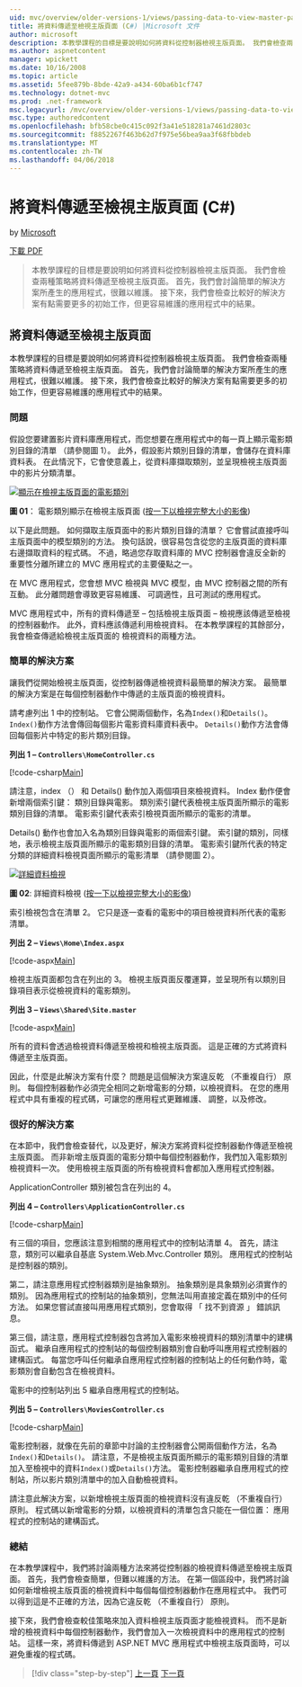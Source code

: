 ```yaml
---
uid: mvc/overview/older-versions-1/views/passing-data-to-view-master-pages-cs
title: 將資料傳遞至檢視主版頁面 (C#) |Microsoft 文件
author: microsoft
description: 本教學課程的目標是要說明如何將資料從控制器檢視主版頁面。 我們會檢查兩種策略將資料傳遞至檢視 m...
ms.author: aspnetcontent
manager: wpickett
ms.date: 10/16/2008
ms.topic: article
ms.assetid: 5fee879b-8bde-42a9-a434-60ba6b1cf747
ms.technology: dotnet-mvc
ms.prod: .net-framework
msc.legacyurl: /mvc/overview/older-versions-1/views/passing-data-to-view-master-pages-cs
msc.type: authoredcontent
ms.openlocfilehash: bfb58cbe0c415c092f3a41e518281a7461d2803c
ms.sourcegitcommit: f8852267f463b62d7f975e56bea9aa3f68fbbdeb
ms.translationtype: MT
ms.contentlocale: zh-TW
ms.lasthandoff: 04/06/2018
---
```

<a name="passing-data-to-view-master-pages-c"></a>將資料傳遞至檢視主版頁面 (C#)
====================
by [Microsoft](https://github.com/microsoft)

[下載 PDF](http://download.microsoft.com/download/e/f/3/ef3f2ff6-7424-48f7-bdaa-180ef64c3490/ASPNET_MVC_Tutorial_13_CS.pdf)

> 本教學課程的目標是要說明如何將資料從控制器檢視主版頁面。 我們會檢查兩種策略將資料傳遞至檢視主版頁面。 首先，我們會討論簡單的解決方案所產生的應用程式，很難以維護。 接下來，我們會檢查比較好的解決方案有點需要更多的初始工作，但更容易維護的應用程式中的結果。


## <a name="passing-data-to-view-master-pages"></a>將資料傳遞至檢視主版頁面

本教學課程的目標是要說明如何將資料從控制器檢視主版頁面。 我們會檢查兩種策略將資料傳遞至檢視主版頁面。 首先，我們會討論簡單的解決方案所產生的應用程式，很難以維護。 接下來，我們會檢查比較好的解決方案有點需要更多的初始工作，但更容易維護的應用程式中的結果。

### <a name="the-problem"></a>問題

假設您要建置影片資料庫應用程式，而您想要在應用程式中的每一頁上顯示電影類別目錄的清單 （請參閱圖 1）。 此外，假設影片類別目錄的清單，會儲存在資料庫資料表。 在此情況下，它會使意義上，從資料庫擷取類別，並呈現檢視主版頁面中的影片分類清單。


[![顯示在檢視主版頁面的電影類別](passing-data-to-view-master-pages-cs/_static/image2.png)](passing-data-to-view-master-pages-cs/_static/image1.png)

**圖 01**： 電影類別顯示在檢視主版頁面 ([按一下以檢視完整大小的影像](passing-data-to-view-master-pages-cs/_static/image3.png))


以下是此問題。 如何擷取主版頁面中的影片類別目錄的清單？ 它會嘗試直接呼叫主版頁面中的模型類別的方法。 換句話說，很容易包含從您的主版頁面的資料庫右邊擷取資料的程式碼。 不過，略過您存取資料庫的 MVC 控制器會違反全新的重要性分離所建立的 MVC 應用程式的主要優點之一。

在 MVC 應用程式，您會想 MVC 檢視與 MVC 模型，由 MVC 控制器之間的所有互動。 此分離問題會導致更容易維護、 可調適性，且可測試的應用程式。

MVC 應用程式中，所有的資料傳遞至 – 包括檢視主版頁面 – 檢視應該傳遞至檢視的控制器動作。 此外，資料應該傳遞利用檢視資料。 在本教學課程的其餘部分，我會檢查傳遞給檢視主版頁面的 檢視資料的兩種方法。

### <a name="the-simple-solution"></a>簡單的解決方案

讓我們從開始檢視主版頁面，從控制器傳遞檢視資料最簡單的解決方案。 最簡單的解決方案是在每個控制器動作中傳遞的主版頁面的檢視資料。

請考慮列出 1 中的控制站。 它會公開兩個動作，名為`Index()`和`Details()`。 `Index()`動作方法會傳回每個影片電影資料庫資料表中。 `Details()`動作方法會傳回每個影片中特定的影片類別目錄。

**列出 1 – `Controllers\HomeController.cs`**

[!code-csharp[Main](passing-data-to-view-master-pages-cs/samples/sample1.cs)]

請注意，index （） 和 Details() 動作加入兩個項目來檢視資料。 Index 動作便會新增兩個索引鍵： 類別目錄與電影。 類別索引鍵代表檢視主版頁面所顯示的電影類別目錄的清單。 電影索引鍵代表索引檢視頁面所顯示的電影的清單。

Details() 動作也會加入名為類別目錄與電影的兩個索引鍵。 索引鍵的類別，同樣地，表示檢視主版頁面所顯示的電影類別目錄的清單。 電影索引鍵所代表的特定分類的詳細資料檢視頁面所顯示的電影清單 （請參閱圖 2）。


[![詳細資料檢視](passing-data-to-view-master-pages-cs/_static/image5.png)](passing-data-to-view-master-pages-cs/_static/image4.png)

**圖 02**: 詳細資料檢視 ([按一下以檢視完整大小的影像](passing-data-to-view-master-pages-cs/_static/image6.png))


索引檢視包含在清單 2。 它只是逐一查看的電影中的項目檢視資料所代表的電影清單。

**列出 2 – `Views\Home\Index.aspx`**

[!code-aspx[Main](passing-data-to-view-master-pages-cs/samples/sample2.aspx)]

檢視主版頁面都包含在列出的 3。 檢視主版頁面反覆運算，並呈現所有以類別目錄項目表示從檢視資料的電影類別。

**列出 3 – `Views\Shared\Site.master`**

[!code-aspx[Main](passing-data-to-view-master-pages-cs/samples/sample3.aspx)]

所有的資料會透過檢視資料傳遞至檢視和檢視主版頁面。 這是正確的方式將資料傳遞至主版頁面。

因此，什麼是此解決方案有什麼？ 問題是這個解決方案違反乾 （不重複自行） 原則。 每個控制器動作必須完全相同之新增電影的分類，以檢視資料。 在您的應用程式中具有重複的程式碼，可讓您的應用程式更難維護、 調整，以及修改。

### <a name="the-good-solution"></a>很好的解決方案

在本節中，我們會檢查替代，以及更好，解決方案將資料從控制器動作傳遞至檢視主版頁面。 而非新增主版頁面的電影分類中每個控制器動作，我們加入電影類別檢視資料一次。 使用檢視主版頁面的所有檢視資料會都加入應用程式控制器。

ApplicationController 類別被包含在列出的 4。

**列出 4 – `Controllers\ApplicationController.cs`**

[!code-csharp[Main](passing-data-to-view-master-pages-cs/samples/sample4.cs)]

有三個的項目，您應該注意到相關的應用程式中的控制站清單 4。 首先，請注意，類別可以繼承自基底 System.Web.Mvc.Controller 類別。 應用程式的控制站是控制器的類別。

第二，請注意應用程式控制器類別是抽象類別。 抽象類別是具象類別必須實作的類別。 因為應用程式的控制站的抽象類別，您無法叫用直接定義在類別中的任何方法。 如果您嘗試直接叫用應用程式類別，您會取得 「 找不到資源 」 錯誤訊息。

第三個，請注意，應用程式控制器包含將加入電影來檢視資料的類別清單中的建構函式。 繼承自應用程式的控制站的每個控制器類別會自動呼叫應用程式控制器的建構函式。 每當您呼叫任何繼承自應用程式控制器的控制站上的任何動作時，電影類別會自動包含在檢視資料。

電影中的控制站列出 5 繼承自應用程式的控制站。

**列出 5 – `Controllers\MoviesController.cs`**

[!code-csharp[Main](passing-data-to-view-master-pages-cs/samples/sample5.cs)]

電影控制器，就像在先前的章節中討論的主控制器會公開兩個動作方法，名為`Index()`和`Details()`。 請注意，不是檢視主版頁面所顯示的電影類別目錄的清單加入至檢視中的資料`Index()`或`Details()`方法。 電影控制器繼承自應用程式的控制站，所以影片類別清單中的加入自動檢視資料。

請注意此解決方案，以新增檢視主版頁面的檢視資料沒有違反乾 （不重複自行） 原則。 程式碼以新增電影的分類，以檢視資料的清單包含只能在一個位置： 應用程式的控制站的建構函式。

### <a name="summary"></a>總結

在本教學課程中，我們將討論兩種方法來將從控制器的檢視資料傳遞至檢視主版頁面。 首先，我們會檢查簡單，但難以維護的方法。 在第一個區段中，我們將討論如何新增檢視主版頁面的檢視資料中每個每個控制器動作在應用程式中。 我們可以得到這是不正確的方法，因為它違反乾 （不重複自行） 原則。

接下來，我們會檢查較佳策略來加入資料檢視主版頁面才能檢視資料。 而不是新增的檢視資料中每個控制器動作，我們會加入一次檢視資料中的應用程式的控制站。 這樣一來，將資料傳遞到 ASP.NET MVC 應用程式中檢視主版頁面時，可以避免重複的程式碼。

> [!div class="step-by-step"]
> [上一頁](creating-page-layouts-with-view-master-pages-cs.md)
> [下一頁](asp-net-mvc-views-overview-vb.md)
